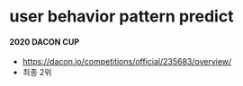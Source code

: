 # user behavior pattern predict

#### 2020 DACON CUP

- https://dacon.io/competitions/official/235683/overview/
- 최종 2위 
